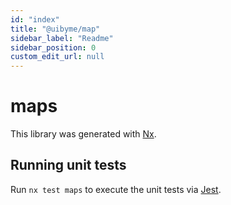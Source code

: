 ```yaml
---
id: "index"
title: "@uibyme/map"
sidebar_label: "Readme"
sidebar_position: 0
custom_edit_url: null
---
```


# maps

This library was generated with [Nx](https://nx.dev).

## Running unit tests

Run `nx test maps` to execute the unit tests via [Jest](https://jestjs.io).
